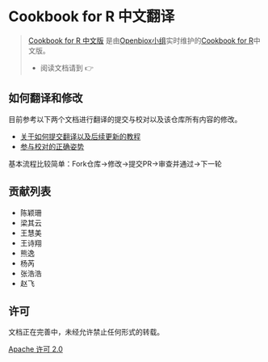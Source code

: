 # Cookbook for R 中文翻译

> [Cookbook for R 中文版](https://github.com/openbiox/Cookbook-for-R-Chinese/) 是由[Openbiox小组](https://github.com/openbiox)实时维护的[Cookbook for R](http://www.cookbook-r.com/)中文版。
>
> - 阅读文档请到 👉 

## 如何翻译和修改

目前参考以下两个文档进行翻译的提交与校对以及该仓库所有内容的修改。

* [关于如何提交翻译以及后续更新的教程](https://github.com/xitu/gold-miner/wiki/%E5%85%B3%E4%BA%8E%E5%A6%82%E4%BD%95%E6%8F%90%E4%BA%A4%E7%BF%BB%E8%AF%91%E4%BB%A5%E5%8F%8A%E5%90%8E%E7%BB%AD%E6%9B%B4%E6%96%B0%E7%9A%84%E6%95%99%E7%A8%8B)
* [参与校对的正确姿势](https://github.com/xitu/gold-miner/wiki/%E5%8F%82%E4%B8%8E%E6%A0%A1%E5%AF%B9%E7%9A%84%E6%AD%A3%E7%A1%AE%E5%A7%BF%E5%8A%BF)

基本流程比较简单：Fork仓库->修改->提交PR->审查并通过->下一轮

## 贡献列表

* 陈颖珊
* 梁其云
* 王慧美
* 王诗翔
* 熊逸
* 杨芮
* 张浩浩
* 赵飞

## 许可

文档正在完善中，未经允许禁止任何形式的转载。

[Apache 许可 2.0](LICENSE)

